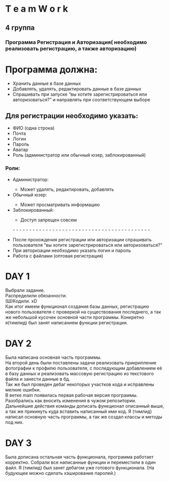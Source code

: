 <h1>T e a m W o r k</h1>
<h2>4 группа</h2>
<h3>Программа Регистрация и Авторизация( необходимо реализовать регистрацию, а также авторизацию)</h3>
    <h1>Программа должна:</h1>
    <ul>
        <li>Хранить данные в базе данных</li>
        <li>Добавлять, удалять, редактировать данные в базе данных</li>
        <li>Спрашивать при запуске “вы хотите зарегистрироваться или авторизоваться?” и направлять при соответствующем выборе</li>
    </ul>
    <h2>Для регистрации необходимо указать:</h2>
    <ul>
        <li>ФИО (одна строка)</li>
        <li>Почта</li>
        <li>Логин</li>
        <li>Пароль</li>
        <li>Аватар</li>
        <li>Роль (администратор или обычный юзер, заблокированный)</li>
    </ul>
    <h3>Роли:</h3>
    <ul>
        <li>Администратор:</li>
        <ul>
            <li>Может удалять, редактировать, добавлять</li>
        </ul>
        <li>Обычный юзер:</li>
        <ul>
            <li>Может просматривать информацию</li>
        </ul>
        <li>Заблокированный:</li>
        <ul>
            <li>Доступ запрещен совсем</li>
        </ul>
    <p>- - - - - - - - - - - - - - - - - - - - - - - - - - - - - - - - - - - - - - - - - - </p>
    <li>После прохождения регистрации или авторизации спрашивать пользователя “вы хотите зарегистрироваться или авторизоваться?”</li>
    <li>При авторизации необходимо указать логин и пароль</li>
    <li>Работа с файлами (оптовая регистрация)</li>
        </ul>
    <h1>DAY 1</h1>
  <p>Выбрали задание.<br />
    Распределили обязанности.<br />
    (Ш)Кодили. xD<br />
    Как итог имеем функционал создания базы данных, регистрацию нового пользователя с проверкой на существования последнего, а так же небольшой кусочек основной части программы. Конкретно я(тимлид) был занят написанием функции регистрации.
  </p>
      <h1>DAY 2</h1>
  <p> Была написана основная часть программы.<br />
      На второй день были поставлены задачи реализовать прикрипление фотографии к профилю пользователя, с последующим добавлением её в базу данных и реализовать массовую регистрацию из текстового файла и занести данные в бд.<br />
      Так же был проведен дебаг некоторых участков кода и исправлены мелкие ошибки.<br />
      В ветке main появилась первая рабочая версия программы.<br />
      Разобрались как вносить изменения в чужом репозитории.<br />
      Дальнейшие действия команды дописать функционал описанный выше, а так же прикинуть куда вставить написанный ими код. Я (тимлид) написал основную часть программы, а так же создал классы и методы под них.
  </p>
        <h1>DAY 3</h1>
  <p> Была дописана остальная часть функционала, программа работает корректно.
      Собрали все написанные функции и переместили в один файл.
      Я (тимлид) был занят дебагом уже готового функционала.
      (На будующее можно сделать хэширование паролей.)
  </p>
